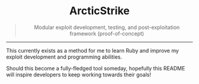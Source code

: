 <h1 style="text-align: center;"> ArcticStrike</h1>
<blockquote style="text-align: center">Modular exploit development, testing, and post-exploitation framework (proof-of-concept)</blockquote>
<hr>
<p>This currently exists as a method for me to learn Ruby and improve my exploit development and programming abilities.</p>

Should this become a fully-fledged tool someday, hopefully this README will inspire developers to keep working towards their goals!